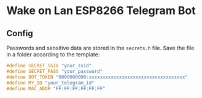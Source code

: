 # Wake on Lan ESP8266 Telegram Bot

## Config

Passwords and sensitive data are stored in the `secrets.h` file. Save the file in a folder according to the template:
```c++
#define SECRET_SSID "your_ssid"
#define SECRET_PASS "your_password"
#define BOT_TOKEN "0000000000:xxxxxxxxxxxxxxxxxxxxxxxxxxxxxxxxxxx"
#define MY_ID "your_telegram_id"
#define MAC_ADDR "FF:FF:FF:FF:FF:FF"
```
